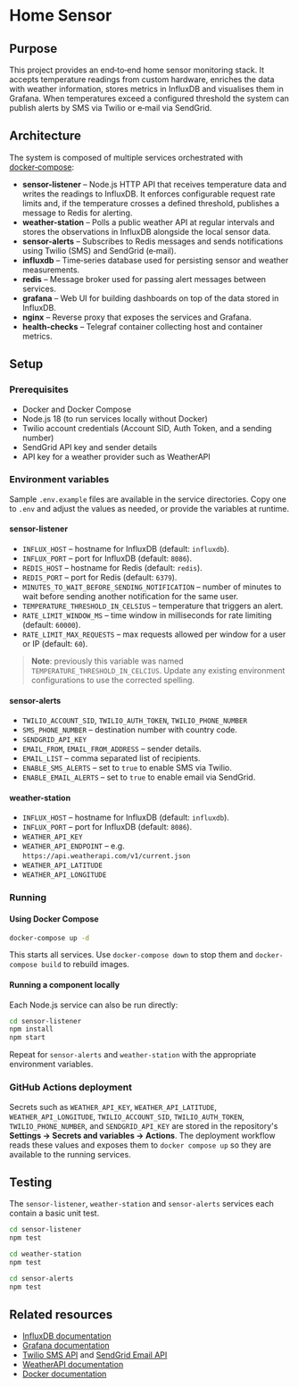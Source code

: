 # Home Sensor

## Purpose
This project provides an end‑to‑end home sensor monitoring stack.  It accepts
temperature readings from custom hardware, enriches the data with weather
information, stores metrics in InfluxDB and visualises them in Grafana.  When
temperatures exceed a configured threshold the system can publish alerts by
SMS via Twilio or e‑mail via SendGrid.

## Architecture
The system is composed of multiple services orchestrated with
[docker‑compose](./docker-compose.yml):

- **sensor-listener** – Node.js HTTP API that receives temperature data and
  writes the readings to InfluxDB.  It enforces configurable request rate
  limits and, if the temperature crosses a defined threshold, publishes a
  message to Redis for alerting.
- **weather-station** – Polls a public weather API at regular intervals and
  stores the observations in InfluxDB alongside the local sensor data.
- **sensor-alerts** – Subscribes to Redis messages and sends notifications
  using Twilio (SMS) and SendGrid (e‑mail).
- **influxdb** – Time‑series database used for persisting sensor and weather
  measurements.
- **redis** – Message broker used for passing alert messages between services.
- **grafana** – Web UI for building dashboards on top of the data stored in
  InfluxDB.
- **nginx** – Reverse proxy that exposes the services and Grafana.
- **health-checks** – Telegraf container collecting host and container metrics.

## Setup
### Prerequisites
- Docker and Docker Compose
- Node.js 18 (to run services locally without Docker)
- Twilio account credentials (Account SID, Auth Token, and a sending number)
- SendGrid API key and sender details
- API key for a weather provider such as WeatherAPI

### Environment variables
Sample `.env.example` files are available in the service directories. Copy one
to `.env` and adjust the values as needed, or provide the variables at runtime.

#### sensor-listener
- `INFLUX_HOST` – hostname for InfluxDB (default: `influxdb`).
- `INFLUX_PORT` – port for InfluxDB (default: `8086`).
- `REDIS_HOST` – hostname for Redis (default: `redis`).
- `REDIS_PORT` – port for Redis (default: `6379`).
- `MINUTES_TO_WAIT_BEFORE_SENDING_NOTIFICATION` – number of minutes to wait
  before sending another notification for the same user.
- `TEMPERATURE_THRESHOLD_IN_CELSIUS` – temperature that triggers an alert.
- `RATE_LIMIT_WINDOW_MS` – time window in milliseconds for rate limiting (default: `60000`).
- `RATE_LIMIT_MAX_REQUESTS` – max requests allowed per window for a user or IP (default: `60`).
> **Note**: previously this variable was named `TEMPERATURE_THRESHOLD_IN_CELCIUS`. Update any existing environment configurations to use the corrected spelling.

#### sensor-alerts
- `TWILIO_ACCOUNT_SID`, `TWILIO_AUTH_TOKEN`, `TWILIO_PHONE_NUMBER`
- `SMS_PHONE_NUMBER` – destination number with country code.
- `SENDGRID_API_KEY`
- `EMAIL_FROM`, `EMAIL_FROM_ADDRESS` – sender details.
- `EMAIL_LIST` – comma separated list of recipients.
- `ENABLE_SMS_ALERTS` – set to `true` to enable SMS via Twilio.
- `ENABLE_EMAIL_ALERTS` – set to `true` to enable email via SendGrid.

#### weather-station
- `INFLUX_HOST` – hostname for InfluxDB (default: `influxdb`).
- `INFLUX_PORT` – port for InfluxDB (default: `8086`).
- `WEATHER_API_KEY`
- `WEATHER_API_ENDPOINT` – e.g. `https://api.weatherapi.com/v1/current.json`
- `WEATHER_API_LATITUDE`
- `WEATHER_API_LONGITUDE`

### Running
#### Using Docker Compose
```bash
docker-compose up -d
```
This starts all services.  Use `docker-compose down` to stop them and
`docker-compose build` to rebuild images.

#### Running a component locally
Each Node.js service can also be run directly:
```bash
cd sensor-listener
npm install
npm start
```
Repeat for `sensor-alerts` and `weather-station` with the appropriate
environment variables.

### GitHub Actions deployment
Secrets such as `WEATHER_API_KEY`, `WEATHER_API_LATITUDE`, `WEATHER_API_LONGITUDE`, `TWILIO_ACCOUNT_SID`, `TWILIO_AUTH_TOKEN`,
`TWILIO_PHONE_NUMBER`, and `SENDGRID_API_KEY` are stored in the repository's
**Settings → Secrets and variables → Actions**. The deployment workflow reads
these values and exposes them to `docker compose up` so they are available to
the running services.

## Testing
The `sensor-listener`, `weather-station` and `sensor-alerts` services each
contain a basic unit test.

```bash
cd sensor-listener
npm test

cd weather-station
npm test

cd sensor-alerts
npm test
```

## Related resources
- [InfluxDB documentation](https://docs.influxdata.com/influxdb/)
- [Grafana documentation](https://grafana.com/docs/)
- [Twilio SMS API](https://www.twilio.com/docs/sms) and
  [SendGrid Email API](https://docs.sendgrid.com/)
- [WeatherAPI documentation](https://www.weatherapi.com/docs/)
- [Docker documentation](https://docs.docker.com/)

